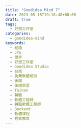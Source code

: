 ```yaml
---
title: "Goodidea Mind 7"
date: 2023-05-18T19:18:48+08:00
draft: true
tags:
  - 好想工作室
categories:
  - goodidea-mind
keywords:
  - 結語
  - JYu
  - 傑宇
  - 好想工作室
  - Goodidea Studio
  - 台南
  - 免費軟體培訓
  - 後端
  - 後端學習
  - Tainan
  - 轉職
  - 軟體工程師
  - 轉職軟體工程師
  - Backend
  - 軟體課程
  - 程式教育
---
```


